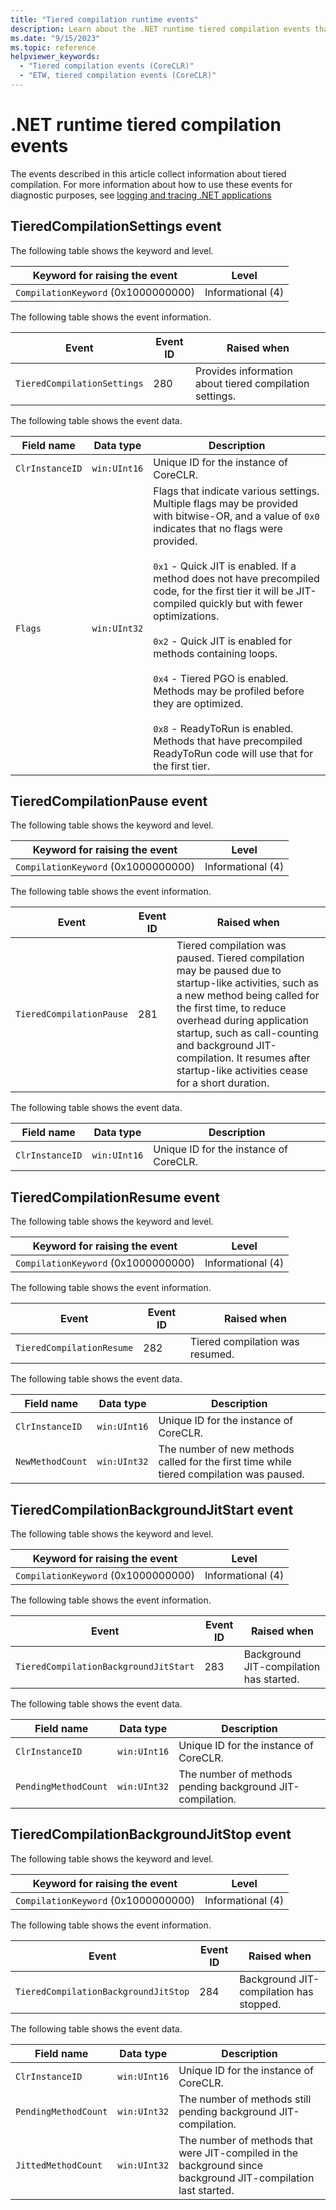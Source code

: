 ```yaml
---
title: "Tiered compilation runtime events"
description: Learn about the .NET runtime tiered compilation events that collect diagnostic information about tiered compilation in .NET Core.
ms.date: "9/15/2023"
ms.topic: reference
helpviewer_keywords:
  - "Tiered compilation events (CoreCLR)"
  - "ETW, tiered compilation events (CoreCLR)"
---
```

# .NET runtime tiered compilation events

The events described in this article collect information about tiered compilation. For more information about how to use these events for diagnostic purposes, see [logging and tracing .NET applications](../../core/diagnostics/logging-tracing.md)

## TieredCompilationSettings event

The following table shows the keyword and level.

|Keyword for raising the event|Level|
|-|-|
|`CompilationKeyword` (0x1000000000)|Informational (4)|

The following table shows the event information.

|Event|Event ID|Raised when|
|-|-|-|
|`TieredCompilationSettings`|280|Provides information about tiered compilation settings.|

The following table shows the event data.

|Field name|Data type|Description|
|-|-|-|
|`ClrInstanceID`|`win:UInt16`|Unique ID for the instance of CoreCLR.|
|`Flags`|`win:UInt32`|Flags that indicate various settings. Multiple flags may be provided with bitwise-OR, and a value of `0x0` indicates that no flags were provided.<br/><br/>`0x1` - Quick JIT is enabled. If a method does not have precompiled code, for the first tier it will be JIT-compiled quickly but with fewer optimizations.<br/><br/>`0x2` - Quick JIT is enabled for methods containing loops.<br/><br/>`0x4` - Tiered PGO is enabled. Methods may be profiled before they are optimized.<br/><br/>`0x8` - ReadyToRun is enabled. Methods that have precompiled ReadyToRun code will use that for the first tier.|

## TieredCompilationPause event

The following table shows the keyword and level.

|Keyword for raising the event|Level|
|-|-|
|`CompilationKeyword` (0x1000000000)|Informational (4)|

The following table shows the event information.

|Event|Event ID|Raised when|
|-|-|-|
|`TieredCompilationPause`|281|Tiered compilation was paused. Tiered compilation may be paused due to startup-like activities, such as a new method being called for the first time, to reduce overhead during application startup, such as call-counting and background JIT-compilation. It resumes after startup-like activities cease for a short duration.|

The following table shows the event data.

|Field name|Data type|Description|
|-|-|-|
|`ClrInstanceID`|`win:UInt16`|Unique ID for the instance of CoreCLR.|

## TieredCompilationResume event

The following table shows the keyword and level.

|Keyword for raising the event|Level|
|-|-|
|`CompilationKeyword` (0x1000000000)|Informational (4)|

The following table shows the event information.

|Event|Event ID|Raised when|
|-|-|-|
|`TieredCompilationResume`|282|Tiered compilation was resumed.|

The following table shows the event data.

|Field name|Data type|Description|
|-|-|-|
|`ClrInstanceID`|`win:UInt16`|Unique ID for the instance of CoreCLR.|
|`NewMethodCount`|`win:UInt32`|The number of new methods called for the first time while tiered compilation was paused.|

## TieredCompilationBackgroundJitStart event

The following table shows the keyword and level.

|Keyword for raising the event|Level|
|-|-|
|`CompilationKeyword` (0x1000000000)|Informational (4)|

The following table shows the event information.

|Event|Event ID|Raised when|
|-|-|-|
|`TieredCompilationBackgroundJitStart`|283|Background JIT-compilation has started.|

The following table shows the event data.

|Field name|Data type|Description|
|-|-|-|
|`ClrInstanceID`|`win:UInt16`|Unique ID for the instance of CoreCLR.|
|`PendingMethodCount`|`win:UInt32`|The number of methods pending background JIT-compilation.|

## TieredCompilationBackgroundJitStop event

The following table shows the keyword and level.

|Keyword for raising the event|Level|
|-|-|
|`CompilationKeyword` (0x1000000000)|Informational (4)|

The following table shows the event information.

|Event|Event ID|Raised when|
|-|-|-|
|`TieredCompilationBackgroundJitStop`|284|Background JIT-compilation has stopped.|

The following table shows the event data.

|Field name|Data type|Description|
|-|-|-|
|`ClrInstanceID`|`win:UInt16`|Unique ID for the instance of CoreCLR.|
|`PendingMethodCount`|`win:UInt32`|The number of methods still pending background JIT-compilation.|
|`JittedMethodCount`|`win:UInt32`|The number of methods that were JIT-compiled in the background since background JIT-compilation last started.|
